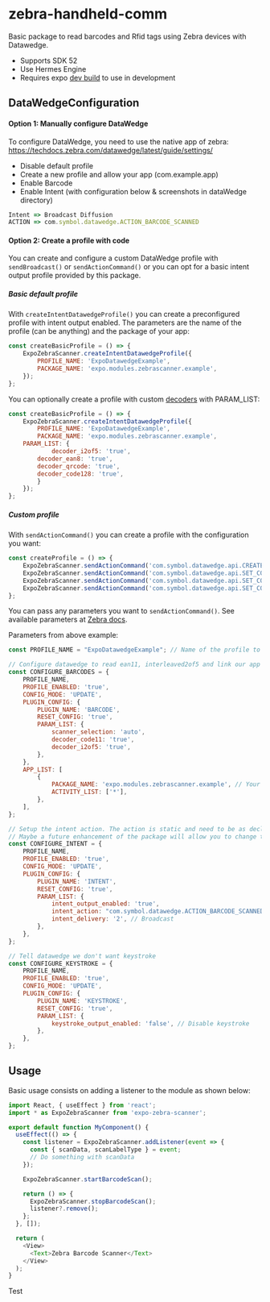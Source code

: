 # zebra-handheld-comm

Basic package to read barcodes and Rfid tags using Zebra devices with Datawedge.

- Supports SDK 52
- Use Hermes Engine
- Requires expo [dev build](https://docs.expo.dev/develop/development-builds/introduction/) to use in development

## DataWedgeConfiguration

#### Option 1: Manually configure DataWedge

To configure DataWedge, you need to use the native app of zebra:
https://techdocs.zebra.com/datawedge/latest/guide/settings/

- Disable default profile
- Create a new profile and allow your app (com.example.app)
- Enable Barcode
- Enable Intent (with configuration below & screenshots in dataWedge directory)

```js
Intent => Broadcast Diffusion
ACTION => com.symbol.datawedge.ACTION_BARCODE_SCANNED
```

#### Option 2: Create a profile with code

You can create and configure a custom DataWedge profile with `sendBroadcast()` or `sendActionCommand()` or you can opt for a basic intent output profile provided by this package.

##### Basic default profile

With `createIntentDatawedgeProfile()` you can create a preconfigured profile with intent output enabled. The parameters are the name of the profile (can be anything) and the package of your app:

```js
const createBasicProfile = () => {
    ExpoZebraScanner.createIntentDatawedgeProfile({
        PROFILE_NAME: 'ExpoDatawedgeExample',
        PACKAGE_NAME: 'expo.modules.zebrascanner.example',
    });
};
```

You can optionally create a profile with custom [decoders](https://techdocs.zebra.com/datawedge/6-3/guide/api/setconfig/#scannerinputparameters) with PARAM_LIST:

```js
const createBasicProfile = () => {
    ExpoZebraScanner.createIntentDatawedgeProfile({
        PROFILE_NAME: 'ExpoDatawedgeExample',
        PACKAGE_NAME: 'expo.modules.zebrascanner.example',
	PARAM_LIST: {
            decoder_i2of5: 'true',
	    decoder_ean8: 'true',
	    decoder_qrcode: 'true',
	    decoder_code128: 'true',
        }
    });
};
```

##### Custom profile

With `sendActionCommand()` you can create a profile with the configuration you want:

```js
const createProfile = () => {
    ExpoZebraScanner.sendActionCommand('com.symbol.datawedge.api.CREATE_PROFILE', PROFILE_NAME);
    ExpoZebraScanner.sendActionCommand('com.symbol.datawedge.api.SET_CONFIG', CONFIGURE_BARCODES);
    ExpoZebraScanner.sendActionCommand('com.symbol.datawedge.api.SET_CONFIG', CONFIGURE_INTENT);
    ExpoZebraScanner.sendActionCommand('com.symbol.datawedge.api.SET_CONFIG', CONFIGURE_KEYSTROKE);
};
```

You can pass any parameters you want to `sendActionCommand()`. See available parameters at [Zebra docs](https://techdocs.zebra.com/datawedge/13-0/guide/api/setconfig/).

Parameters from above example:

```js
const PROFILE_NAME = "ExpoDatawedgeExample"; // Name of the profile to create

// Configure datawedge to read ean11, interleaved2of5 and link our app to the profile
const CONFIGURE_BARCODES = {
    PROFILE_NAME,
    PROFILE_ENABLED: 'true',
    CONFIG_MODE: 'UPDATE',
    PLUGIN_CONFIG: {
        PLUGIN_NAME: 'BARCODE',
        RESET_CONFIG: 'true',
        PARAM_LIST: {
            scanner_selection: 'auto',
            decoder_code11: 'true',
            decoder_i2of5: 'true',
        },
    },
    APP_LIST: [
        {
            PACKAGE_NAME: 'expo.modules.zebrascanner.example', // Your app package
            ACTIVITY_LIST: ['*'],
        },
    ],
};

// Setup the intent action. The action is static and need to be as declared on ExpoZebraScannerModule.kt
// Maybe a future enhancement of the package will allow you to change the action
const CONFIGURE_INTENT = {
    PROFILE_NAME,
    PROFILE_ENABLED: 'true',
    CONFIG_MODE: 'UPDATE',
    PLUGIN_CONFIG: {
        PLUGIN_NAME: 'INTENT',
        RESET_CONFIG: 'true',
        PARAM_LIST: {
            intent_output_enabled: 'true',
            intent_action: "com.symbol.datawedge.ACTION_BARCODE_SCANNED", // The action specified in ExpoZebraScannerModule.kt
            intent_delivery: '2', // Broadcast
        },
    },
};

// Tell datawedge we don't want keystroke
const CONFIGURE_KEYSTROKE = {
    PROFILE_NAME,
    PROFILE_ENABLED: 'true',
    CONFIG_MODE: 'UPDATE',
    PLUGIN_CONFIG: {
        PLUGIN_NAME: 'KEYSTROKE',
        RESET_CONFIG: 'true',
        PARAM_LIST: {
            keystroke_output_enabled: 'false', // Disable keystroke
        },
    },
};
```

## Usage

Basic usage consists on adding a listener to the module as shown below:

```js
import React, { useEffect } from 'react';
import * as ExpoZebraScanner from 'expo-zebra-scanner';

export default function MyComponent() {
  useEffect(() => {
    const listener = ExpoZebraScanner.addListener(event => {
      const { scanData, scanLabelType } = event;
      // Do something with scanData
    });

    ExpoZebraScanner.startBarcodeScan();

    return () => {
      ExpoZebraScanner.stopBarcodeScan();
      listener?.remove();
    };
  }, []);

  return (
    <View>
      <Text>Zebra Barcode Scanner</Text>
    </View>
  );
}
```
Test